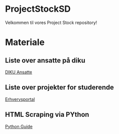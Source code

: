 # ProjectStockSD

Velkommen til vores Project Stock repository!

# Materiale

## Liste over ansatte på diku

[DIKU Ansatte](http://diku.dk/Ansatte/)

## Liste over projekter for studerende

[Erhvervsportal](http://diku.dk/diku_business_club/erhvervsportal/studerende/)

## HTML Scraping via PYthon

[Python Guide](http://docs.python-guide.org/en/latest/scenarios/scrape/)

